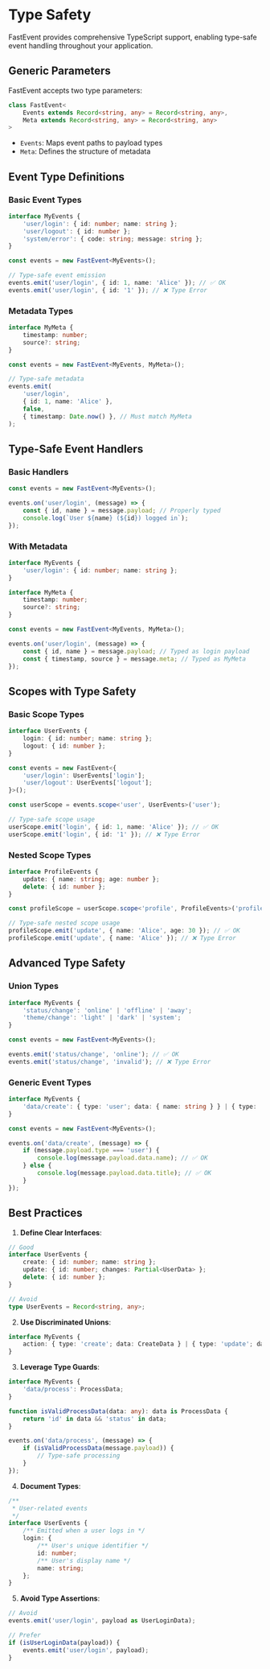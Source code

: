 # Type Safety

FastEvent provides comprehensive TypeScript support, enabling type-safe event handling throughout your application.

## Generic Parameters

FastEvent accepts two type parameters:

```typescript
class FastEvent<
    Events extends Record<string, any> = Record<string, any>,
    Meta extends Record<string, any> = Record<string, any>
>
```

-   `Events`: Maps event paths to payload types
-   `Meta`: Defines the structure of metadata

## Event Type Definitions

### Basic Event Types

```typescript
interface MyEvents {
    'user/login': { id: number; name: string };
    'user/logout': { id: number };
    'system/error': { code: string; message: string };
}

const events = new FastEvent<MyEvents>();

// Type-safe event emission
events.emit('user/login', { id: 1, name: 'Alice' }); // ✅ OK
events.emit('user/login', { id: '1' }); // ❌ Type Error
```

### Metadata Types

```typescript
interface MyMeta {
    timestamp: number;
    source?: string;
}

const events = new FastEvent<MyEvents, MyMeta>();

// Type-safe metadata
events.emit(
    'user/login',
    { id: 1, name: 'Alice' },
    false,
    { timestamp: Date.now() }, // Must match MyMeta
);
```

## Type-Safe Event Handlers

### Basic Handlers

```typescript
const events = new FastEvent<MyEvents>();

events.on('user/login', (message) => {
    const { id, name } = message.payload; // Properly typed
    console.log(`User ${name} (${id}) logged in`);
});
```

### With Metadata

```typescript
interface MyEvents {
    'user/login': { id: number; name: string };
}

interface MyMeta {
    timestamp: number;
    source?: string;
}

const events = new FastEvent<MyEvents, MyMeta>();

events.on('user/login', (message) => {
    const { id, name } = message.payload; // Typed as login payload
    const { timestamp, source } = message.meta; // Typed as MyMeta
});
```

## Scopes with Type Safety

### Basic Scope Types

```typescript
interface UserEvents {
    login: { id: number; name: string };
    logout: { id: number };
}

const events = new FastEvent<{
    'user/login': UserEvents['login'];
    'user/logout': UserEvents['logout'];
}>();

const userScope = events.scope<'user', UserEvents>('user');

// Type-safe scope usage
userScope.emit('login', { id: 1, name: 'Alice' }); // ✅ OK
userScope.emit('login', { id: '1' }); // ❌ Type Error
```

### Nested Scope Types

```typescript
interface ProfileEvents {
    update: { name: string; age: number };
    delete: { id: number };
}

const profileScope = userScope.scope<'profile', ProfileEvents>('profile');

// Type-safe nested scope usage
profileScope.emit('update', { name: 'Alice', age: 30 }); // ✅ OK
profileScope.emit('update', { name: 'Alice' }); // ❌ Type Error
```

## Advanced Type Safety

### Union Types

```typescript
interface MyEvents {
    'status/change': 'online' | 'offline' | 'away';
    'theme/change': 'light' | 'dark' | 'system';
}

const events = new FastEvent<MyEvents>();

events.emit('status/change', 'online'); // ✅ OK
events.emit('status/change', 'invalid'); // ❌ Type Error
```

### Generic Event Types

```typescript
interface MyEvents {
    'data/create': { type: 'user'; data: { name: string } } | { type: 'post'; data: { title: string } };
}

const events = new FastEvent<MyEvents>();

events.on('data/create', (message) => {
    if (message.payload.type === 'user') {
        console.log(message.payload.data.name); // ✅ OK
    } else {
        console.log(message.payload.data.title); // ✅ OK
    }
});
```

## Best Practices

1. **Define Clear Interfaces**:

```typescript
// Good
interface UserEvents {
    create: { id: number; name: string };
    update: { id: number; changes: Partial<UserData> };
    delete: { id: number };
}

// Avoid
type UserEvents = Record<string, any>;
```

2. **Use Discriminated Unions**:

```typescript
interface MyEvents {
    action: { type: 'create'; data: CreateData } | { type: 'update'; data: UpdateData } | { type: 'delete'; id: number };
}
```

3. **Leverage Type Guards**:

```typescript
interface MyEvents {
    'data/process': ProcessData;
}

function isValidProcessData(data: any): data is ProcessData {
    return 'id' in data && 'status' in data;
}

events.on('data/process', (message) => {
    if (isValidProcessData(message.payload)) {
        // Type-safe processing
    }
});
```

4. **Document Types**:

```typescript
/**
 * User-related events
 */
interface UserEvents {
    /** Emitted when a user logs in */
    login: {
        /** User's unique identifier */
        id: number;
        /** User's display name */
        name: string;
    };
}
```

5. **Avoid Type Assertions**:

```typescript
// Avoid
events.emit('user/login', payload as UserLoginData);

// Prefer
if (isUserLoginData(payload)) {
    events.emit('user/login', payload);
}
```

